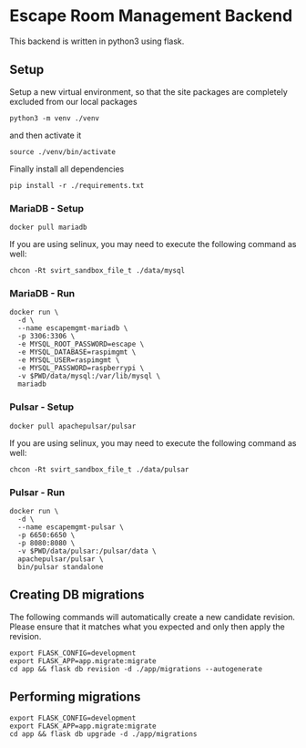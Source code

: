 # Escape Room Management Backend
This backend is written in python3 using flask.

## Setup

Setup a new virtual environment, so that the site packages are completely excluded from our local packages

    python3 -m venv ./venv

and then activate it

    source ./venv/bin/activate

Finally install all dependencies

    pip install -r ./requirements.txt


### MariaDB - Setup

    docker pull mariadb

If you are using selinux, you may need to execute the following command as
well:

    chcon -Rt svirt_sandbox_file_t ./data/mysql

### MariaDB - Run

    docker run \
      -d \
      --name escapemgmt-mariadb \
      -p 3306:3306 \
      -e MYSQL_ROOT_PASSWORD=escape \
      -e MYSQL_DATABASE=raspimgmt \
      -e MYSQL_USER=raspimgmt \
      -e MYSQL_PASSWORD=raspberrypi \
      -v $PWD/data/mysql:/var/lib/mysql \
      mariadb

### Pulsar - Setup

    docker pull apachepulsar/pulsar

If you are using selinux, you may need to execute the following command as
well:

    chcon -Rt svirt_sandbox_file_t ./data/pulsar

### Pulsar - Run

    docker run \
      -d \
      --name escapemgmt-pulsar \
      -p 6650:6650 \
      -p 8080:8080 \
      -v $PWD/data/pulsar:/pulsar/data \
      apachepulsar/pulsar \
      bin/pulsar standalone

## Creating DB migrations

The following commands will automatically create a new candidate revision.
Please ensure that it matches what you expected and only then apply the
revision.

    export FLASK_CONFIG=development
    export FLASK_APP=app.migrate:migrate
    cd app && flask db revision -d ./app/migrations --autogenerate

## Performing migrations
    export FLASK_CONFIG=development
    export FLASK_APP=app.migrate:migrate
    cd app && flask db upgrade -d ./app/migrations
